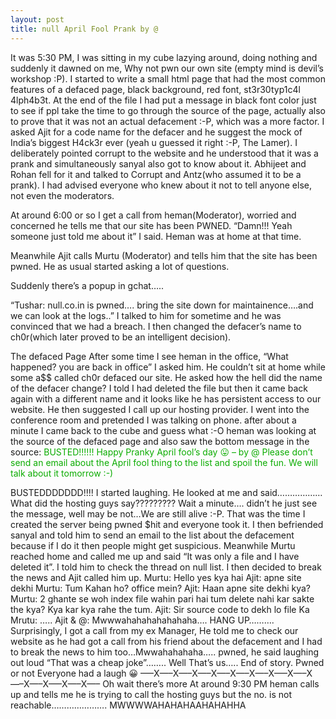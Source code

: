 ```yaml
---
layout: post
title: null April Fool Prank by @
---
```


It was 5:30 PM, I was sitting in my cube lazying around, doing nothing and suddenly it dawned on me, Why not pwn our own site (empty mind is devil’s workshop :P). I started to write a small html page that had the most common features of a defaced page, black background, red font, st3r30typ1c4l 4lph4b3t. At the end of the file I had put a message in black font color just to see if ppl take the time to go through the source of the page, actually also to prove that it was not an actual defacement :-P, which was a more factor. I asked Ajit for a code name for the defacer and he suggest the mock of India’s biggest H4ck3r ever (yeah u guessed it right :-P, The Lamer).  I deliberately pointed corrupt to the website and he understood that it was a prank and simultaneously sanyal also got to know about it. Abhijeet and Rohan fell for it and talked to Corrupt and Antz(who assumed it to be a prank). I had advised everyone who knew about it not to tell anyone else, not even the moderators.

<!--more-->

At around 6:00 or so I get a call from heman(Moderator), worried and concerned he tells me that our site has been PWNED. “Damn!!! Yeah someone just told me about it” I said. Heman was at home at that time.

Meanwhile Ajit calls Murtu (Moderator) and tells him that the site has been pwned. He as usual started asking a lot of questions.

Suddenly there’s a popup in gchat…..

“Tushar: null.co.in is pwned….
bring the site down for maintainence….and we can look at the logs..”
I talked to him for sometime and he was convinced that we had a breach.
I then changed the defacer’s name to ch0r(which later proved to be an intelligent decision).

The defaced Page
After some time I see heman in the office, “What happened? you are back in office” I asked him. He couldn’t sit at home while some a$$ called ch0r defaced our site. He asked how the hell did the name of the defacer change? I told I had deleted the file but then it came back again with a different name and it looks like he has persistent access to our website. He then suggested I call up our hosting provider. I went into the conference room and pretended I was talking on phone. after about a minute I came back to the cube and guess what :-O heman was looking at the source of the defaced page and also saw the bottom message in the source:
<font color=”black”>BUSTED!!!!!!   Happy Pranky April fool’s day 😛 – by @ Please don’t send an email about the April fool thing to the list and spoil the fun. We will talk about it tomorrow :-)</font>
</html>
BUSTEDDDDDDD!!!! I started laughing. He looked at me and said………………
What did the hosting guys say?????????
Wait a minute…. didn’t he just see the message, well may be not…We are still alive :-P. That was the time I created the server being pwned $hit and everyone took it. I then befriended sanyal and told him to send an email to the list about the defacement because if I do it then people might get suspicious.
Meanwhile Murtu reached home and called me up and said “It was only a file and I  have deleted it”. I told him to check the thread on null list.
I then decided to break the news and Ajit called him up.
Murtu: Hello yes kya hai
Ajit: apne site dekhi
Murtu: Tum Kahan ho? office mein?
Ajit: Haan apne site dekhi kya?
Murtu: 2 ghante se woh index file wahin pari hai tum delete nahi kar sakte the kya? Kya kar kya rahe the tum.
Ajit: Sir source code to dekh lo file Ka
Mrutu: <Silence>…..
Ajit & @: Mwwwahahahahahahaha….
HANG UP……….
Surprisingly, I got a call from my ex Manager, He told me to check our website as he had got a call from his friend about the defacement and I had to break the news to him too…Mwwahahahaha…..
pwned, he said laughing out loud “That was a cheap joke”……..
Well That’s us….. End of story. Pwned or not Everyone had a laugh 😀
—–X—–X—–X—–X—–X—–X—–X—–X—–X—–X—–X—–X—–X—–
Oh wait there’s more
At around 9:30 PM heman calls up and tells me he is trying to call the hosting guys but the no. is not reachable………………….
MWWWWAHAHAHAAHAHAHHA